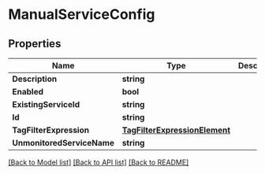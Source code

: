 # ManualServiceConfig

## Properties

Name | Type | Description | Notes
------------ | ------------- | ------------- | -------------
**Description** | **string** |  | [optional] 
**Enabled** | **bool** |  | [optional] 
**ExistingServiceId** | **string** |  | [optional] 
**Id** | **string** |  | 
**TagFilterExpression** | [**TagFilterExpressionElement**](TagFilterExpressionElement.md) |  | 
**UnmonitoredServiceName** | **string** |  | [optional] 

[[Back to Model list]](../README.md#documentation-for-models) [[Back to API list]](../README.md#documentation-for-api-endpoints) [[Back to README]](../README.md)


